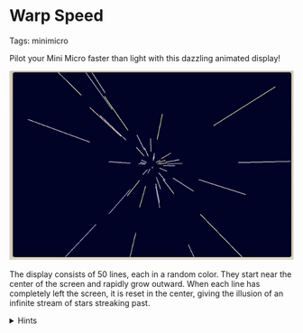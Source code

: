 # Warp Speed

Tags: minimicro

Pilot your Mini Micro faster than light with this dazzling animated display!

![Screen shot](warpSpeed.gif)

The display consists of 50 lines, each in a random color.  They start near the center of the screen and rapidly grow outward.  When each line has completely left the screen, it is reset in the center, giving the illusion of an infinite stream of stars streaking past.

<details>
<summary>Hints</summary>

Keep track of each line with either a little map or a list of numbers.  In either case, you'll need five numbers per line: the x and y coordinates of each end, plus the color.  The x and y coordinates should be balanced around 0,0 (i.e., sometimes negative and sometimes positive).

The "inner" end of the line should actually be some constant fraction of the outer end of the line, such as half.  So technically you wouldn't have to store these; you could just compute them when you draw.

Loop over the lines, drawing each one with `gfx.line`.  Then make them grow by multiplying each coordinate by 1.1, and if the inner Y value becomes > 320 or < -320, reset the line back to the center.

Remember to [`yield`](https://miniscript.org/wiki/Yield) within your main loop!

If you're still having trouble, you can find an implementation of this task on page 39 of [Introduction to Computer Programming](https://www.amazon.com/dp/1736167618).
</details>
